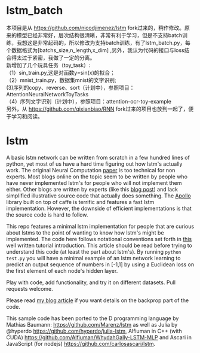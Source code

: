 
# lstm_batch    
本项目是从 https://github.com/nicodjimenez/lstm fork过来的，稍作修改。原来的模型已经非常好，层次结构很清晰，非常有利于学习，但是不支持batch训练，我想这是非常起码的，所以修改为支持batch训练，有了lstm_batch.py，每个数据格式为[batchs_size,n_length,x_dim] ,另外，我认为代码的接口与loss结合得太过于紧密，我做了一定的分离。    
新增加了几个玩具任务（toy_task）:   
（1）sin_train.py,这是对函数y=sin(x)的拟合；   
（2）mnist_train.py，数据集mnist的文字识别;    
(3)序列的copy、reverse、sort（计划中），参照项目： AttentionNeuralNetworkToyTasks    
（4）序列文字识别（计划中），参照项目：attention-ocr-toy-example   
另外，从 https://github.com/qixianbiao/RNN fork过来的项目也放到一起了，便于学习和阅读。   


# lstm
A basic lstm network can be written from scratch in a few hundred lines of python, yet most of us have a hard time figuring out how lstm's actually work.  The original Neural Computation [paper](https://www.google.com/url?sa=t&rct=j&q=&esrc=s&source=web&cd=3&cad=rja&uact=8&ved=0CDAQFjACahUKEwj1iZLX5efGAhVMpIgKHbv3DiI&url=http%3A%2F%2Fdeeplearning.cs.cmu.edu%2Fpdfs%2FHochreiter97_lstm.pdf&ei=ZuirVfW-GMzIogS777uQAg&usg=AFQjCNGoFvqrva4rDCNIcqNe_SiPL_VPxg&sig2=ZYnsGpdfHjRbK8xdr1thBg&bvm=bv.98197061,d.cGU) is too technical for non experts.  Most blogs online on the topic seem to be written by people
who have never implemented lstm's for people who will not implement them either.  Other blogs are written by experts (like this [blog post](http://karpathy.github.io/2015/05/21/rnn-effectiveness/)) and lack simplified illustrative source code that actually does something.  The [Apollo](https://github.com/Russell91/apollo) library built on top of caffe is terrific and features a fast lstm implementation.  However, the downside of efficient implementations is that the source code is hard to follow.

This repo features a minimal lstm implementation for people that are curious about lstms to the point of wanting to know how lstm's might be implemented.  The code here follows notational conventions set forth in [this](http://arxiv.org/abs/1506.00019)
well written tutorial introduction.  This article should be read before trying to understand this code (at least the part about lstm's).  By running `python test.py` you will have a minimal example of an lstm network learning to predict an output sequence of numbers in [-1,1] by using a Euclidean loss on the first element of each node's hidden layer.  

Play with code, add functionality, and try it on different datasets.  Pull requests welcome. 

Please read [my blog article](http://nicodjimenez.github.io/2014/08/08/lstm.html) if you want details on the backprop part of the code.

This sample code has been ported to the D programming language by Mathias Baumann: https://github.com/Marenz/lstm as well as Julia by @hyperdo https://github.com/hyperdo/julia-lstm, Alfiuman in C++ (with CUDA) https://github.com/Alfiuman/WhydahGally-LSTM-MLP and Ascari in JavaScript (for nodejs) https://github.com/carlosascari/lstm.
